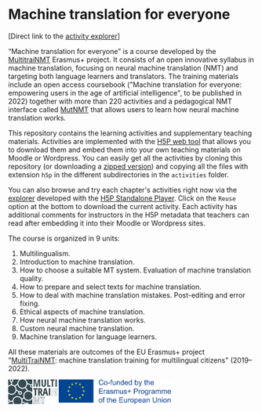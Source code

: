 
# Machine translation for everyone

[Direct link to the [activity explorer](https://jaspock.github.io/mt4everyone/)]

“Machine translation for everyone” is a course developed by the [MultitraiNMT](https://multitrainmt.eu/) Erasmus+ project. It consists of an open innovative syllabus in machine translation, focusing on neural machine translation (NMT) and targeting both language learners and translators. The training materials include an open access coursebook ("Machine translation for everyone: empowering users in the age of artificial intelligence", to be published in 2022) together with more than 220 activities and a pedagogical NMT interface called [MutNMT](https://github.com/Prompsit/mutnmt) that allows users to learn how neural machine translation works.

This repository contains the learning activities and supplementary teaching materials. Activities are implemented with the [H5P web tool](https://h5p.org/) that allows you to download them and embed them into your own teaching materials on Moodle or Wordpress. You can easily get all the activities by cloning this repository (or downloading a [zipped version](https://github.com/jaspock/mt4everyone/archive/refs/heads/main.zip)) and copying all the files with extension `h5p` in the different subdirectories in the `activities` folder. 

You can also browse and try each chapter's activities right now via the [explorer](https://jaspock.github.io/mt4everyone/) developed with the [H5P Standalone Player](https://github.com/tunapanda/h5p-standalone). Click on the `Reuse` option at the bottom to download the current activity. Each activity has additional comments for instructors in the H5P metadata that teachers can read after embedding it into their Moodle or Wordpress sites.

The course is organized in 9 units:

1. Multilingualism.
2. Introduction to machine translation.
3. How to choose a suitable MT system. Evaluation of machine translation quality.
4. How to prepare and select texts for machine translation.
5. How to deal with machine translation mistakes. Post-editing and error fixing.
6. Ethical aspects of machine translation.
7. How neural machine translation works.
8. Custom neural machine translation.
9. Machine translation for language learners.

All these materials are outcomes of the EU Erasmus+ project "[MultiTraiNMT](https://multitrainmt.eu/): machine translation training for multilingual citizens" (2019&ndash;2022).

<a href="https://multitrainmt.eu"><img style="height:50px;" src="./assets/logo-multitrainmt.png" alt="MultitraiNMT logo"></a>
<img style="height:50px;" src="./assets/logo-erasmusplus.png" alt="Erasmus+ logo">
